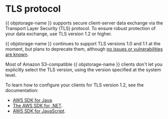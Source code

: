 # TLS protocol

{{ objstorage-name }} supports secure client-server data exchange via the Transport Layer Security (TLS) protocol. To ensure robust protection of your data exchange, use TLS version 1.2 or higher.

{{ objstorage-name }} continues to support TLS versions 1.0 and 1.1 at the moment, but plans to deprecate them, although [no issues or vulnerabilities are known](https://datatracker.ietf.org/doc/draft-ietf-tls-oldversions-deprecate/).

Most of Amazon S3-compatible {{ objstorage-name }} clients don't let you explicitly select the TLS version, using the version specified at the system level.

To learn how to configure your clients for TLS version 1.2, see the documentation:

* [AWS SDK for Java](https://docs.aws.amazon.com/sdk-for-java/v1/developer-guide/security-java-tls.html).
* [The AWS SDK for .NET](https://docs.aws.amazon.com/sdk-for-net/v3/developer-guide/enforcing-tls.html).
* [AWS SDK for JavaScript](https://docs.aws.amazon.com/sdk-for-javascript/v2/developer-guide/enforcing-tls.html).